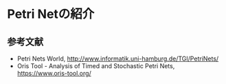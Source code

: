 # Petri Netの紹介

## 参考文献
- Petri Nets World, http://www.informatik.uni-hamburg.de/TGI/PetriNets/
- Oris Tool - Analysis of Timed and Stochastic Petri Nets, https://www.oris-tool.org/
